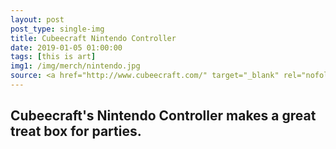 ```yaml
---
layout: post
post_type: single-img
title: Cubeecraft Nintendo Controller
date: 2019-01-05 01:00:00
tags: [this is art]
img1: /img/merch/nintendo.jpg
source: <a href="http://www.cubeecraft.com/" target="_blank" rel="nofollow">Cubeecraft</a>
---
```

## Cubeecraft's Nintendo Controller makes a great treat box for parties.
